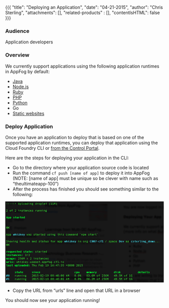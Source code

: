 {{{
  "title": "Deploying an Application",
  "date": "04-21-2015",
  "author": "Chris Sterling",
  "attachments": [],
  "related-products" : [],
  "contentIsHTML": false
}}}

### Audience

Application developers

### Overview

We currently support applications using the following application runtimes in AppFog by default:

* [Java](deploy-java-application.md)
* [Node.js](deploy-nodejs-application.md)
* [Ruby](deploy-ruby-application.md)
* [PHP](deploy-php-application.md)
* [Python](deploy-python-application.md)
* Go
* [Static websites](deploy-static-website.md)

### Deploy Application

Once you have an application to deploy that is based on one of the supported application runtimes, you can deploy that application using the Cloud Foundry CLI or [from the Control Portal](deploy-applicaton-from-ui.md).

Here are the steps for deploying your application in the CLI:

* Go to the directory where your application source code is located
* Run the command `cf push [name of app]` to deploy it into AppFog (NOTE: [name of app] must be unique so be clever with name such as “theultimateapp-100”)
* After the process has finished you should see something similar to the following:

![Application Deployed Successfully](../images/appfog-app-deployed.png)

* Copy the URL from “urls” line and open that URL in a browser

You should now see your application running!
